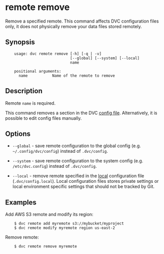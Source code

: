 # remote remove

Remove a specified remote. This command affects DVC configuration files only, it
does not physically remove your data files stored remotely.

## Synopsis

```usage
    usage: dvc remote remove [-h] [-q | -v]
                             [--global] [--system] [--local] 
                             name

    positional arguments:
      name           Name of the remote to remove
```

## Description

Remote `name` is required.

This command removes a section in the DVC [config file](/doc/user-guide/dvc-files-and-directories).
Alternatively, it is possible to edit config files manually.

## Options

* `--global` - save remote configuration to the global config (e.g.
`~/.config/dvc/config`) instead of `.dvc/config`.

* `--system` - save remote configuration to the system config (e.g.
`/etc/dvc.config`) instead of `.dvc/config`.

* `--local` - remove remote specified in the
[local](/doc/user-guide/dvc-files-and-directories) configuration file
(`.dvc/config.local`). Local configuration files stores private settings or
local environment specific settings that should not be tracked by Git.

## Examples

Add AWS S3 remote and modify its region:

```dvc
    $ dvc remote add myremote s3://mybucket/myproject
    $ dvc remote modify myremote region us-east-2
```

Remove remote:

```dvc
    $ dvc remote remove myremote
```
